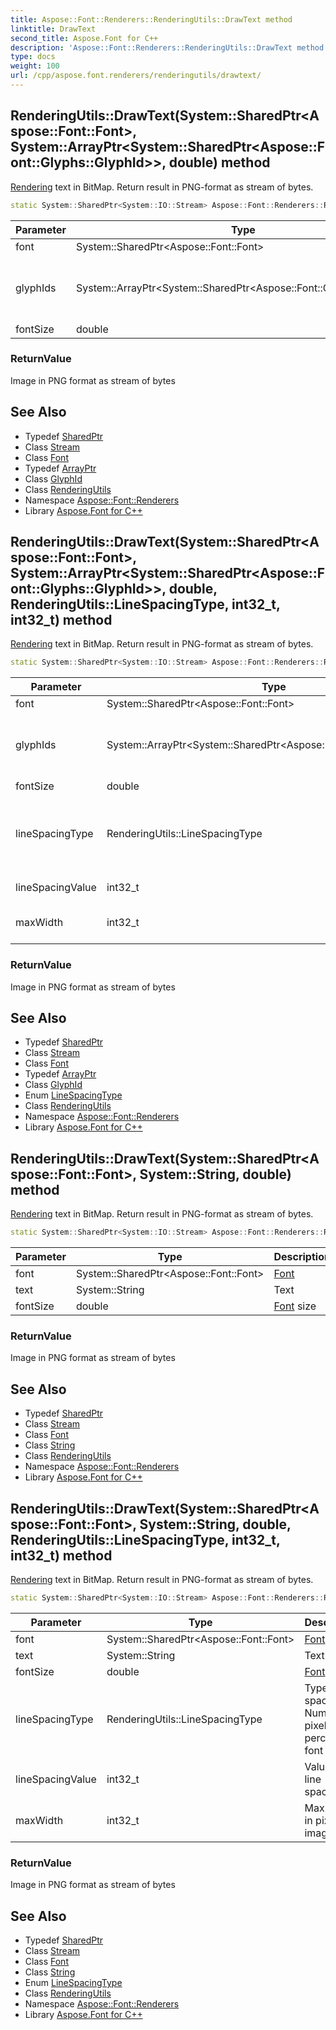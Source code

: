 ```yaml
---
title: Aspose::Font::Renderers::RenderingUtils::DrawText method
linktitle: DrawText
second_title: Aspose.Font for C++
description: 'Aspose::Font::Renderers::RenderingUtils::DrawText method. Rendering text in BitMap. Return result in PNG-format as stream of bytes in C++.'
type: docs
weight: 100
url: /cpp/aspose.font.renderers/renderingutils/drawtext/
---
```

## RenderingUtils::DrawText(System::SharedPtr\<Aspose::Font::Font\>, System::ArrayPtr\<System::SharedPtr\<Aspose::Font::Glyphs::GlyphId\>\>, double) method


[Rendering](../../../aspose.font.rendering/) text in BitMap. Return result in PNG-format as stream of bytes.

```cpp
static System::SharedPtr<System::IO::Stream> Aspose::Font::Renderers::RenderingUtils::DrawText(System::SharedPtr<Aspose::Font::Font> font, System::ArrayPtr<System::SharedPtr<Aspose::Font::Glyphs::GlyphId>> glyphIds, double fontSize)
```


| Parameter | Type | Description |
| --- | --- | --- |
| font | System::SharedPtr\<Aspose::Font::Font\> | [Font](../../../aspose.font/font/) |
| glyphIds | System::ArrayPtr\<System::SharedPtr\<Aspose::Font::Glyphs::GlyphId\>\> | Text represented as array of glyph identifiers |
| fontSize | double | [Font](../../../aspose.font/font/) size |

### ReturnValue

Image in PNG format as stream of bytes

## See Also

* Typedef [SharedPtr](../../../system/sharedptr/)
* Class [Stream](../../../system.io/stream/)
* Class [Font](../../../aspose.font/font/)
* Typedef [ArrayPtr](../../../system/arrayptr/)
* Class [GlyphId](../../../aspose.font.glyphs/glyphid/)
* Class [RenderingUtils](../)
* Namespace [Aspose::Font::Renderers](../../)
* Library [Aspose.Font for C++](../../../)
## RenderingUtils::DrawText(System::SharedPtr\<Aspose::Font::Font\>, System::ArrayPtr\<System::SharedPtr\<Aspose::Font::Glyphs::GlyphId\>\>, double, RenderingUtils::LineSpacingType, int32_t, int32_t) method


[Rendering](../../../aspose.font.rendering/) text in BitMap. Return result in PNG-format as stream of bytes.

```cpp
static System::SharedPtr<System::IO::Stream> Aspose::Font::Renderers::RenderingUtils::DrawText(System::SharedPtr<Aspose::Font::Font> font, System::ArrayPtr<System::SharedPtr<Aspose::Font::Glyphs::GlyphId>> glyphIds, double fontSize, RenderingUtils::LineSpacingType lineSpacingType, int32_t lineSpacingValue, int32_t maxWidth)
```


| Parameter | Type | Description |
| --- | --- | --- |
| font | System::SharedPtr\<Aspose::Font::Font\> | [Font](../../../aspose.font/font/) |
| glyphIds | System::ArrayPtr\<System::SharedPtr\<Aspose::Font::Glyphs::GlyphId\>\> | Text represented as array of glyph identifiers |
| fontSize | double | [Font](../../../aspose.font/font/) size |
| lineSpacingType | RenderingUtils::LineSpacingType | Type of line spacing. Number of pixels or percent of font height |
| lineSpacingValue | int32_t | Value of line spacing |
| maxWidth | int32_t | Max width in pixels for image |

### ReturnValue

Image in PNG format as stream of bytes

## See Also

* Typedef [SharedPtr](../../../system/sharedptr/)
* Class [Stream](../../../system.io/stream/)
* Class [Font](../../../aspose.font/font/)
* Typedef [ArrayPtr](../../../system/arrayptr/)
* Class [GlyphId](../../../aspose.font.glyphs/glyphid/)
* Enum [LineSpacingType](../linespacingtype/)
* Class [RenderingUtils](../)
* Namespace [Aspose::Font::Renderers](../../)
* Library [Aspose.Font for C++](../../../)
## RenderingUtils::DrawText(System::SharedPtr\<Aspose::Font::Font\>, System::String, double) method


[Rendering](../../../aspose.font.rendering/) text in BitMap. Return result in PNG-format as stream of bytes.

```cpp
static System::SharedPtr<System::IO::Stream> Aspose::Font::Renderers::RenderingUtils::DrawText(System::SharedPtr<Aspose::Font::Font> font, System::String text, double fontSize)
```


| Parameter | Type | Description |
| --- | --- | --- |
| font | System::SharedPtr\<Aspose::Font::Font\> | [Font](../../../aspose.font/font/) |
| text | System::String | Text |
| fontSize | double | [Font](../../../aspose.font/font/) size |

### ReturnValue

Image in PNG format as stream of bytes

## See Also

* Typedef [SharedPtr](../../../system/sharedptr/)
* Class [Stream](../../../system.io/stream/)
* Class [Font](../../../aspose.font/font/)
* Class [String](../../../system/string/)
* Class [RenderingUtils](../)
* Namespace [Aspose::Font::Renderers](../../)
* Library [Aspose.Font for C++](../../../)
## RenderingUtils::DrawText(System::SharedPtr\<Aspose::Font::Font\>, System::String, double, RenderingUtils::LineSpacingType, int32_t, int32_t) method


[Rendering](../../../aspose.font.rendering/) text in BitMap. Return result in PNG-format as stream of bytes.

```cpp
static System::SharedPtr<System::IO::Stream> Aspose::Font::Renderers::RenderingUtils::DrawText(System::SharedPtr<Aspose::Font::Font> font, System::String text, double fontSize, RenderingUtils::LineSpacingType lineSpacingType, int32_t lineSpacingValue, int32_t maxWidth)
```


| Parameter | Type | Description |
| --- | --- | --- |
| font | System::SharedPtr\<Aspose::Font::Font\> | [Font](../../../aspose.font/font/) |
| text | System::String | Text |
| fontSize | double | [Font](../../../aspose.font/font/) size |
| lineSpacingType | RenderingUtils::LineSpacingType | Type of line spacing. Number of pixels or percent of font height |
| lineSpacingValue | int32_t | Value of line spacing |
| maxWidth | int32_t | Max width in pixels for image |

### ReturnValue

Image in PNG format as stream of bytes

## See Also

* Typedef [SharedPtr](../../../system/sharedptr/)
* Class [Stream](../../../system.io/stream/)
* Class [Font](../../../aspose.font/font/)
* Class [String](../../../system/string/)
* Enum [LineSpacingType](../linespacingtype/)
* Class [RenderingUtils](../)
* Namespace [Aspose::Font::Renderers](../../)
* Library [Aspose.Font for C++](../../../)
